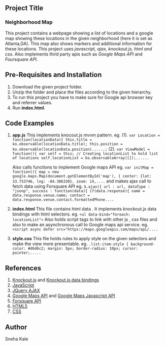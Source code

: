 ## Project Title
### Neighborhood Map
This project contains a webpage showing a list of locations and a google map showing these locations in the given neighborhood (here it is set as Atlanta,GA). This map also shows markers and additional information for these locations.
This project uses *javascript, ajax, knockout.js, html and css*. Also implements third party apis such as *Google Maps API* and *Foursquare API*.

## Pre-Requisites and Installation
1. Download the given project folder.
2. Unzip the folder and place the files according to the given hierarchy.
3. To run this project you have to make sure for Google api browser key and referrer values.
4. Run **index.html**.

## Code Examples 
1) **app.js** 
    This implements knocout.js mvvm pattern.
    eg. (1). `var Location = function(locationData){
    this.title = ko.observable(locationData.title);
    this.position = ko.observable(locationData.position)......;`
        (2). `var ViewModel = function(){
    var self = this;
    // Creating locationList to hold list of locations
    self.locationList = ko.observableArray([]);......`
    
    Also calls functions to implement Google maps API 
    eg. `var initMap = function(){
    map = new google.maps.Map(document.getElementById('map'), {
           center: {lat: 33.753746, lng: -84.386330},
           zoom: 14,....`
    and makes ajax call to fetch data using Forsquare API 
    eg. `$.ajax({
        url : url,
        dataType : "jsonp",
        success : function(data){
           if(data.response){
               name = data.response.venue.name;
               contact = data.response.venue.contact.formattedPhone....`
            
2. **index.html**
    This file contains html data . It implements knockout.js data bindings with html selectors. 
    eg. `<ul data-bind="foreach: locationList">`
    Also holds script tags to link with other js , css files and also to make an asynchronous call to Google maps api service.
    eg. `<script async defer src="https://maps.googleapis.com/maps/api/....`

3. **style.css**
    This file holds rules to apply style on the given selectors and make the view more presentable.
    eg. `.list-item-style {
    background-color: #d6d6c2;
    margin: 5px;
    border-radius: 10px;
    cursor: pointer;.....`

## References 
1. [Knockout.js](http://knockoutjs.com/) and [Knockout.js data bindings](http://knockoutjs.com/documentation/introduction.html)
2. [JavaScript](https://developer.mozilla.org/en-US/docs/Web/JavaScript/Reference)
3. [JQuery AJAX](http://api.jquery.com/jquery.ajax/)
4. [Google Maps API](https://developers.google.com/maps/documentation/javascript/)  and [Google Maps Javascript API](https://developers.google.com/maps/documentation/javascript/markers)
5. [Forsquare API](https://developer.foursquare.com/docs)
6. [HTML5](https://www.w3schools.com/html/html5_intro.asp)
7. [CSS](https://www.w3schools.com/css/)

## Author
Sneha Kale

